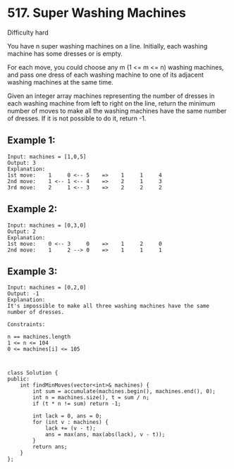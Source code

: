 # 517. Super Washing Machines
Difficulty hard

You have n super washing machines on a line. Initially, each washing machine has some dresses or is empty.

For each move, you could choose any m (1 <= m <= n) washing machines, and pass one dress of each washing machine to one of its adjacent washing machines at the same time.

Given an integer array machines representing the number of dresses in each washing machine from left to right on the line, return the minimum number of moves to make all the washing machines have the same number of dresses. If it is not possible to do it, return -1.


## Example 1:
```
Input: machines = [1,0,5]
Output: 3
Explanation:
1st move:    1     0 <-- 5    =>    1     1     4
2nd move:    1 <-- 1 <-- 4    =>    2     1     3
3rd move:    2     1 <-- 3    =>    2     2     2
```


## Example 2:
```
Input: machines = [0,3,0]
Output: 2
Explanation:
1st move:    0 <-- 3     0    =>    1     2     0
2nd move:    1     2 --> 0    =>    1     1     1
```


## Example 3:
```
Input: machines = [0,2,0]
Output: -1
Explanation:
It's impossible to make all three washing machines have the same number of dresses.
```


```
Constraints:

n == machines.length
1 <= n <= 104
0 <= machines[i] <= 105
```


#
```
class Solution {
public:
    int findMinMoves(vector<int>& machines) {
        int sum = accumulate(machines.begin(), machines.end(), 0);
        int n = machines.size(), t = sum / n;
        if (t * n != sum) return -1;

        int lack = 0, ans = 0;
        for (int v : machines) {
            lack += (v - t);
            ans = max(ans, max(abs(lack), v - t));
        }
        return ans;
    }
};
```